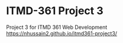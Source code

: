 # ITMD-361 Project 3
 Project 3 for ITMD 361 Web Development
 https://nhussain2.github.io/itmd361-project3/
